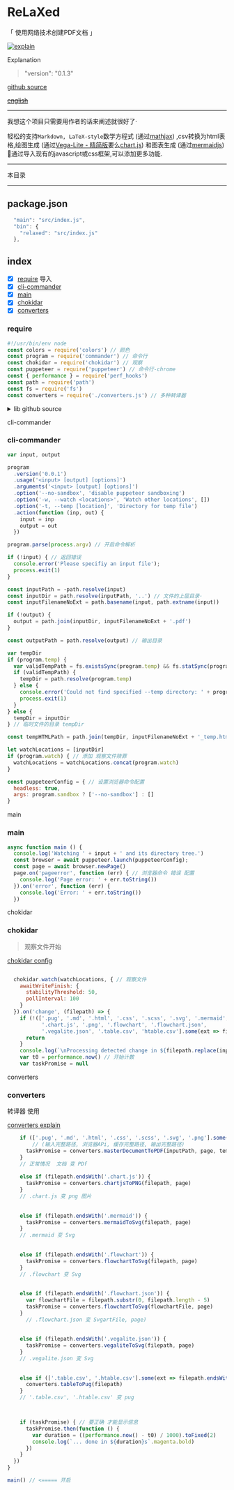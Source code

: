 # ReLaXed

「 使用网络技术创建PDF文档 」

[![explain](http://llever.com/explain.svg)](https://github.com/chinanf-boy/Source-Explain)
    
Explanation

> "version": "0.1.3"

[github source](https://github.com/RelaxedJS/ReLaXed)

~~[english](./README.en.md)~~

---

我想这个项目只需要用作者的话来阐述就很好了·

轻松的支持`Markdown, LaTeX-style`数学方程式 (通过[mathjax](https://www.mathjax.org/)) ,csv转换为html表格,绘图生成 (通过[Vega-Lite - 精简版](https://vega.github.io/vega-lite/)要么[chart.js](https://www.chartjs.org/)) 和图表生成 (通过[mermaidjs](https://mermaidjs.github.io/)) 🥄通过导入现有的javascript或css框架,可以添加更多功能. 

---

本目录

---

## package.json

``` js
  "main": "src/index.js",
  "bin": {
    "relaxed": "src/index.js"
  },
```

## index

- [x] [require](#require)  导入
- [x] [cli-commander](#cli-commander)
- [x] [main](#main)
- [x] [chokidar](#chokidar)
- [x] [converters](#converters) 

### require

``` js
#!/usr/bin/env node
const colors = require('colors') // 颜色
const program = require('commander') // 命令行
const chokidar = require('chokidar') // 观察
const puppeteer = require('puppeteer') // 命令行-chrome
const { performance } = require('perf_hooks')
const path = require('path')
const fs = require('fs')
const converters = require('./converters.js') // 多种转译器

```

<details>

<summary> lib github source </summary>

https://github.com/Marak/colors.js
https://github.com/tj/commander.js
https://github.com/paulmillr/chokidar
https://github.com/GoogleChrome/puppeteer
https://nodejs.org/api/perf_hooks.html

</details>

cli-commander

### cli-commander

``` js
var input, output

program
  .version('0.0.1')
  .usage('<input> [output] [options]')
  .arguments('<input> [output] [options]')
  .option('--no-sandbox', 'disable puppeteer sandboxing')
  .option('-w, --watch <locations>', 'Watch other locations', [])
  .option('-t, --temp [location]', 'Directory for temp file')
  .action(function (inp, out) {
    input = inp
    output = out
  })

program.parse(process.argv) // 开启命令解析

if (!input) { // 返回错误
  console.error('Please specifiy an input file');
  process.exit(1)
}

const inputPath = ·path.resolve(input)
const inputDir = path.resolve(inputPath, '..') // 文件的上层目录·
const inputFilenameNoExt = path.basename(input, path.extname(input))

if (!output) {
  output = path.join(inputDir, inputFilenameNoExt + '.pdf')
}

const outputPath = path.resolve(output) // 输出目录

var tempDir 
if (program.temp) {
  var validTempPath = fs.existsSync(program.temp) && fs.statSync(program.temp).isDirectory()
  if (validTempPath) {
    tempDir = path.resolve(program.temp)
  } else {
    console.error('Could not find specified --temp directory: ' + program.temp)
    process.exit(1)
  }
} else {
  tempDir = inputDir
} // 临时文件的目录 tempDir

const tempHTMLPath = path.join(tempDir, inputFilenameNoExt + '_temp.htm')

let watchLocations = [inputDir]
if (program.watch) { // 添加 观察文件赎罪
  watchLocations = watchLocations.concat(program.watch)
}

const puppeteerConfig = { // 设置浏览器命令配置
  headless: true,
  args: program.sandbox ? ['--no-sandbox'] : []
}

```

main

### main

``` js
async function main () {
  console.log('Watching ' + input + ' and its directory tree.')
  const browser = await puppeteer.launch(puppeteerConfig);
  const page = await browser.newPage()
  page.on('pageerror', function (err) { // 浏览器命令 错误 配置
    console.log('Page error: ' + err.toString())
  }).on('error', function (err) {
    console.log('Error: ' + err.toString())
  })

```

chokidar

### chokidar

> 观察文件开始

[chokidar config](https://github.com/paulmillr/chokidar#performance)

``` js

  chokidar.watch(watchLocations, { // 观察文件
    awaitWriteFinish: {
      stabilityThreshold: 50,
      pollInterval: 100
    }
  }).on('change', (filepath) => {
    if (!(['.pug', '.md', '.html', '.css', '.scss', '.svg', '.mermaid',
           '.chart.js', '.png', '.flowchart', '.flowchart.json',
           '.vegalite.json', '.table.csv', 'htable.csv'].some(ext => filepath.endsWith(ext)))) {
      return
    }
    console.log(`\nProcessing detected change in ${filepath.replace(inputDir, '')}...`.magenta.bold)
    var t0 = performance.now() // 开始计数
    var taskPromise = null

```

converters

### converters

转译器 使用

[converters explain](./converters.md)

``` js
    if (['.pug', '.md', '.html', '.css', '.scss', '.svg', '.png'].some(ext => filepath.endsWith(ext))) {
        // (输入完整路径, 浏览器APi, 缓存完整路径, 输出完整路径)
      taskPromise = converters.masterDocumentToPDF(inputPath, page, tempHTMLPath, outputPath)
    } 
    // 正常情况  文档 变 PDf
    
    else if (filepath.endsWith('.chart.js')) {
      taskPromise = converters.chartjsToPNG(filepath, page)
    } 
    // .chart.js 变 png 图片
    
    
    else if (filepath.endsWith('.mermaid')) {
      taskPromise = converters.mermaidToSvg(filepath, page)
    } 
    // .mermaid 变 Svg
    
    
    else if (filepath.endsWith('.flowchart')) {
      taskPromise = converters.flowchartToSvg(filepath, page)
    } 
    // .flowchart 变 Svg
    
    
    else if (filepath.endsWith('.flowchart.json')) {
      var flowchartFile = filepath.substr(0, filepath.length - 5)
      taskPromise = converters.flowchartToSvg(flowchartFile, page)
    } 
      // .flowchart.json 变 SvgartFile, page)
    
    
    else if (filepath.endsWith('.vegalite.json')) {
      taskPromise = converters.vegaliteToSvg(filepath, page)
    } 
    // .vegalite.json 变 Svg
    
    
    else if (['.table.csv', '.htable.csv'].some(ext => filepath.endsWith(ext))) {
      converters.tableToPug(filepath)
    }
    // '.table.csv', '.htable.csv' 变 pug



    if (taskPromise) { // 要正确 才能显示信息
      taskPromise.then(function () {
        var duration = ((performance.now() - t0) / 1000).toFixed(2)
        console.log(`... done in ${duration}s`.magenta.bold)
      })
    }
  })
}

main() // <===== 开启

```
